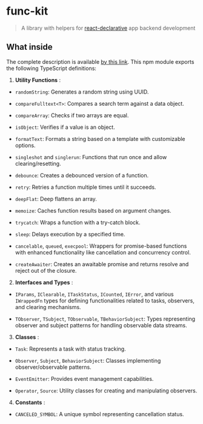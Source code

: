 # func-kit

> A library with helpers for [react-declarative](https://github.com/react-declarative/react-declarative) app backend development

## What inside

The complete description is available [by this link](https://github.com/react-declarative/react-declarative/blob/master/docs/code/UTILS.md). This npm module exports the following TypeScript definitions:
 
1. **Utility Functions** : 

  - `randomString`: Generates a random string using UUID.
 
  - `compareFulltext<T>`: Compares a search term against a data object.
 
  - `compareArray`: Checks if two arrays are equal.
 
  - `isObject`: Verifies if a value is an object.
 
  - `formatText`: Formats a string based on a template with customizable options.
 
  - `singleshot` and `singlerun`: Functions that run once and allow clearing/resetting.
 
  - `debounce`: Creates a debounced version of a function.
 
  - `retry`: Retries a function multiple times until it succeeds.
 
  - `deepFlat`: Deep flattens an array.
 
  - `memoize`: Caches function results based on argument changes.
 
  - `trycatch`: Wraps a function with a try-catch block.
 
  - `sleep`: Delays execution by a specified time.
 
  - `cancelable`, `queued`, `execpool`: Wrappers for promise-based functions with enhanced functionality like cancellation and concurrency control.
 
  - `createAwaiter`: Creates an awaitable promise and returns resolve and reject out of the closure.
 
2. **Interfaces and Types** : 

  - `IParams`, `IClearable`, `ITaskStatus`, `ICounted`, `IError`, and various `IWrappedFn` types for defining functionalities related to tasks, observers, and clearing mechanisms.
 
  - `TObserver`, `TSubject`, `TObservable`, `TBehaviorSubject`: Types representing observer and subject patterns for handling observable data streams.
 
3. **Classes** : 

  - `Task`: Represents a task with status tracking.
 
  - `Observer`, `Subject`, `BehaviorSubject`: Classes implementing observer/observable patterns.
 
  - `EventEmitter`: Provides event management capabilities.
 
  - `Operator`, `Source`: Utility classes for creating and manipulating observers.
 
4. **Constants** : 

  - `CANCELED_SYMBOL`: A unique symbol representing cancellation status.
